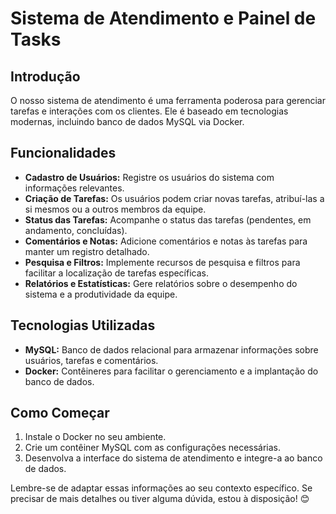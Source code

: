 # Sistema de Atendimento e Painel de Tasks

## Introdução
O nosso sistema de atendimento é uma ferramenta poderosa para gerenciar tarefas e interações com os clientes. Ele é baseado em tecnologias modernas, incluindo banco de dados MySQL via Docker.

## Funcionalidades
- **Cadastro de Usuários:** Registre os usuários do sistema com informações relevantes.
- **Criação de Tarefas:** Os usuários podem criar novas tarefas, atribuí-las a si mesmos ou a outros membros da equipe.
- **Status das Tarefas:** Acompanhe o status das tarefas (pendentes, em andamento, concluídas).
- **Comentários e Notas:** Adicione comentários e notas às tarefas para manter um registro detalhado.
- **Pesquisa e Filtros:** Implemente recursos de pesquisa e filtros para facilitar a localização de tarefas específicas.
- **Relatórios e Estatísticas:** Gere relatórios sobre o desempenho do sistema e a produtividade da equipe.

## Tecnologias Utilizadas
- **MySQL:** Banco de dados relacional para armazenar informações sobre usuários, tarefas e comentários.
- **Docker:** Contêineres para facilitar o gerenciamento e a implantação do banco de dados.

## Como Começar
1. Instale o Docker no seu ambiente.
2. Crie um contêiner MySQL com as configurações necessárias.
3. Desenvolva a interface do sistema de atendimento e integre-a ao banco de dados.

Lembre-se de adaptar essas informações ao seu contexto específico. Se precisar de mais detalhes ou tiver alguma dúvida, estou à disposição! 😊
